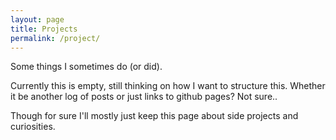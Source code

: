 ```yaml
---
layout: page
title: Projects
permalink: /project/
---
```


Some things I sometimes do (or did).

Currently this is empty, still thinking on how I want to structure this. Whether it be another log of posts or just links to github pages? Not sure..

Though for sure I'll mostly just keep this page about side projects and curiosities. 